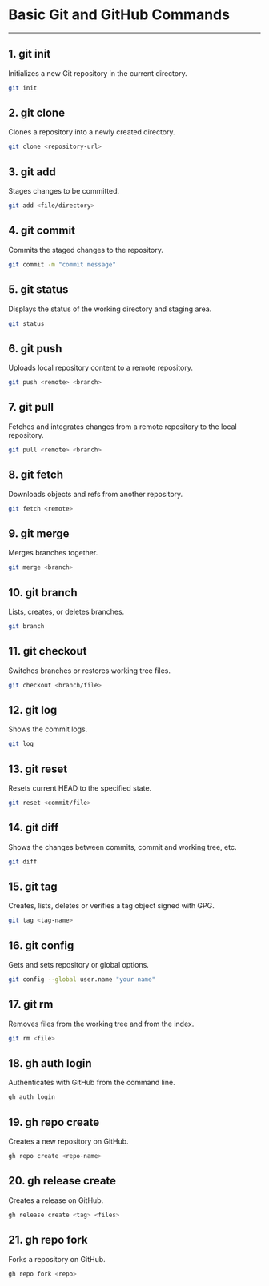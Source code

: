 # Basic Git and GitHub Commands

---

## 1. git init

Initializes a new Git repository in the current directory.

```sh
git init
```

## 2. git clone

Clones a repository into a newly created directory.

```sh
git clone <repository-url>
```

## 3. git add

Stages changes to be committed.

```sh
git add <file/directory>
```

## 4. git commit

Commits the staged changes to the repository.

```sh
git commit -m "commit message"
```

## 5. git status

Displays the status of the working directory and staging area.

```sh
git status
```

## 6. git push

Uploads local repository content to a remote repository.

```sh
git push <remote> <branch>
```

## 7. git pull

Fetches and integrates changes from a remote repository to the local repository.

```sh
git pull <remote> <branch>
```

## 8. git fetch

Downloads objects and refs from another repository.

```sh
git fetch <remote>
```

## 9. git merge

Merges branches together.

```sh
git merge <branch>
```

## 10. git branch

Lists, creates, or deletes branches.

```sh
git branch
```

## 11. git checkout

Switches branches or restores working tree files.

```sh
git checkout <branch/file>
```

## 12. git log

Shows the commit logs.

```sh
git log
```

## 13. git reset

Resets current HEAD to the specified state.

```sh
git reset <commit/file>
```

## 14. git diff

Shows the changes between commits, commit and working tree, etc.

```sh
git diff
```

## 15. git tag

Creates, lists, deletes or verifies a tag object signed with GPG.

```sh
git tag <tag-name>
```

## 16. git config

Gets and sets repository or global options.

```sh
git config --global user.name "your name"
```

## 17. git rm

Removes files from the working tree and from the index.

```sh
git rm <file>
```

## 18. gh auth login

Authenticates with GitHub from the command line.

```sh
gh auth login
```

## 19. gh repo create

Creates a new repository on GitHub.

```sh
gh repo create <repo-name>
```

## 20. gh release create

Creates a release on GitHub.

```sh
gh release create <tag> <files>
```

## 21. gh repo fork

Forks a repository on GitHub.

```sh
gh repo fork <repo>
```

